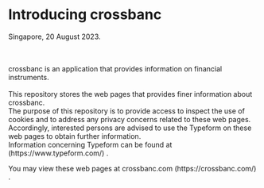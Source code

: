 # Introducing crossbanc
Singapore, 20 August 2023.
<br />
<br />
<br />
<p>
crossbanc is an application that provides information on financial instruments. 
<br />
<br />
This repository stores the web pages that provides finer information about crossbanc. 
<br />
The purpose of this repository is to provide access to inspect the use of cookies and to address any privacy concerns related to these web pages.
<br />Accordingly, interested persons are advised to use the Typeform on these web pages to obtain further information. 
<br />Information concerning Typeform can be found at (https://www.typeform.com/) .
</p>

<p>
You may view these web pages at crossbanc.com (https://crossbanc.com/) .
</p>
